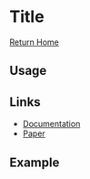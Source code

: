 # Title

[Return Home](../README.md)


## Usage


## Links

* [Documentation]()
* [Paper]()

## Example
